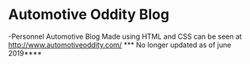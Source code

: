 # Automotive Oddity Blog

-Personnel Automotive Blog Made using HTML and CSS can be seen at http://www.automotiveoddity.com/
 *** No longer updated as of june 2019****
